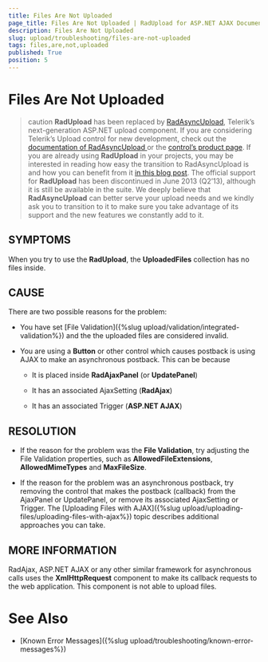 ```yaml
---
title: Files Are Not Uploaded
page_title: Files Are Not Uploaded | RadUpload for ASP.NET AJAX Documentation
description: Files Are Not Uploaded
slug: upload/troubleshooting/files-are-not-uploaded
tags: files,are,not,uploaded
published: True
position: 5
---
```


# Files Are Not Uploaded



>caution  **RadUpload** has been replaced by [RadAsyncUpload](https://demos.telerik.com/aspnet-ajax/asyncupload/examples/overview/defaultcs.aspx), Telerik’s next-generation ASP.NET upload component. If you are considering Telerik’s Upload control for new development, check out the [documentation of RadAsyncUpload ](https://www.telerik.com/help/aspnet-ajax/asyncupload-overview.html) or the [control’s product page](https://www.telerik.com/products/aspnet-ajax/asyncupload.aspx). If you are already using **RadUpload** in your projects, you may be interested in reading how easy the transition to RadAsyncUpload is and how you can benefit from it [in this blog post](https://blogs.telerik.com/blogs/12-12-05/the-case-of-telerik-s-new-old-asp.net-ajax-upload-control-radasyncupload). The official support for **RadUpload** has been discontinued in June 2013 (Q2’13), although it is still be available in the suite. We deeply believe that **RadAsyncUpload** can better serve your upload needs and we kindly ask you to transition to it to make sure you take advantage of its support and the new features we constantly add to it.
>


## SYMPTOMS

When you try to use the **RadUpload**, the **UploadedFiles** collection has no files inside.

## CAUSE

There are two possible reasons for the problem:

* You have set [File Validation]({%slug upload/validation/integrated-validation%}) and the the uploaded files are considered invalid.

* You are using a **Button** or other control which causes postback is using AJAX to make an asynchronous postback. This can be because

	* It is placed inside **RadAjaxPanel** (or **UpdatePanel**)

	* It has an associated AjaxSetting (**RadAjax**)

	* It has an associated Trigger (**ASP.NET AJAX**)

## RESOLUTION

* If the reason for the problem was the **File Validation**, try adjusting the File Validation properties, such as **AllowedFileExtensions**, **AllowedMimeTypes** and **MaxFileSize**.

* If the reason for the problem was an asynchronous postback, try removing the control that makes the postback (callback) from the AjaxPanel or UpdatePanel, or remove its associated AjaxSetting or Trigger. The [Uploading Files with AJAX]({%slug upload/uploading-files/uploading-files-with-ajax%}) topic describes additional approaches you can take.

## MORE INFORMATION

RadAjax, ASP.NET AJAX or any other similar framework for asynchronous calls uses the **XmlHttpRequest** component to make its callback requests to the web application. This component is not able to upload files.

# See Also

 * [Known Error Messages]({%slug upload/troubleshooting/known-error-messages%})
